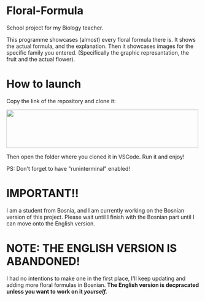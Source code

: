 # Floral-Formula
School project for my Biology teacher.

This programme showcases (almost) every floral formula there is.
It shows the actual formula, and the explanation. Then it showcases images for the specific family you entered. (Specifically the graphic represantation, the fruit and the actual flower).

# How to launch
Copy the link of the repository and clone it:


<img src="https://cdn.discordapp.com/attachments/594198772150698024/1071077452585115708/Screenshot_204.png" style="height: 100px; width:500px;"/>

Then open the folder where you cloned it in VSCode. Run it and enjoy!

PS: Don't forget to have "runinterminal" enabled!


# IMPORTANT!!
I am a student from Bosnia, and I am currently working on the Bosnian version of this project. Please wait until I finish with the Bosnian part until I can move onto the English version.

# NOTE: THE ENGLISH VERSION IS ABANDONED!
I had no intentions to make one in the first place, I'll keep updating and adding more floral formulas in Bosnian. 
**The English version is decpracated unless you want to work on it _yourself._**